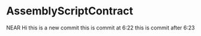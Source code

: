 # AssemblyScriptContract
NEAR
Hi
this is a new commit
this is commit at 6:22
this is commit after 6:23
